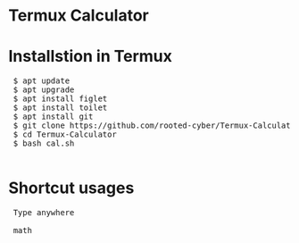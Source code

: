 # Termux Calculator

# Installstion in Termux

<pre>
 $ apt update
 $ apt upgrade
 $ apt install figlet
 $ apt install toilet
 $ apt install git
 $ git clone https://github.com/rooted-cyber/Termux-Calculator
 $ cd Termux-Calculator
 $ bash cal.sh
 </pre>
 
 # Shortcut usages
 
 <pre>
 Type anywhere
 
 math
 
 </pre>
